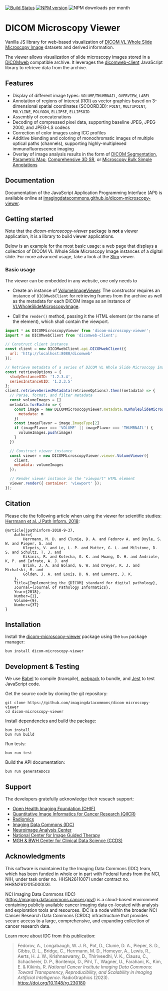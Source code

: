 [![Build Status](https://github.com/imagingdatacommons/dicom-microscopy-viewer/actions/workflows/run_unit_tests.yml/badge.svg)](https://github.com/imagingdatacommons/dicom-microscopy-viewer/actions)
[![NPM version](https://badge.fury.io/js/dicom-microscopy-viewer.svg)](http://badge.fury.io/js/dicom-microscopy-viewer)
![NPM downloads per month](https://img.shields.io/npm/dm/dicom-microscopy-viewer?color=blue)

# DICOM Microscopy Viewer

Vanilla JS library for web-based visualization of [DICOM VL Whole Slide Microscopy Image](http://dicom.nema.org/medical/dicom/current/output/chtml/part03/sect_A.32.8.html) datasets and derived information.

The viewer allows visualization of slide microscopy images stored in a [DICOMweb](https://www.dicomstandard.org/dicomweb/) compatible archive.
It leverages the [dicomweb-client](https://github.com/dcmjs-org/dicomweb-client) JavaScript library to retrieve data from the archive.

## Features

* Display of different image types: `VOLUME`/`THUMBNAIL`, `OVERVIEW`, `LABEL`
* Annotation of regions of interest (ROI) as vector graphics based on 3-dimensional spatial coordinates (SCOORD3D): `POINT`, `MULTIPOINT`, `POLYLINE`, `POLYGON`, `ELLIPSE`, `ELLIPSOID`
* Assembly of concatenations
* Decoding of compressed pixel data, supporting baseline JPEG, JPEG 2000, and JPEG-LS codecs
* Correction of color images using ICC profiles
* Additive blending and coloring of monochromatic images of multiple optical paths (channels), supporting highly-multiplexed immunofluorescence imaging
* Overlay of image analysis results in the form of [DICOM Segmentation](https://dicom.nema.org/medical/dicom/current/output/chtml/part03/sect_A.51.html), [Parametric Map](https://dicom.nema.org/medical/dicom/current/output/chtml/part03/sect_A.75.html), [Comprehensive 3D SR](https://dicom.nema.org/medical/dicom/current/output/chtml/part03/sect_A.35.13.html), or [Microscopy Bulk Simple Annotations](https://dicom.nema.org/medical/dicom/current/output/chtml/part03/sect_A.87.html)

## Documentation

Documentation of the JavaScript Application Programming Interface (API) is available online at [imagingdatacommons.github.io/dicom-microscopy-viewer](https://imagingdatacommons.github.io/dicom-microscopy-viewer/).

## Getting started

Note that the *dicom-microscopy-viewer* package is **not** a viewer application, it is a library to build viewer applications.

Below is an example for the most basic usage: a web page that displays a collection of DICOM VL Whole Slide Microscopy Image instances of a digital slide.
For more advanced usage, take a look at the [Slim](https://github.com/imagingdatacommons/slim) viewer.

### Basic usage

The viewer can be embedded in any website, one only needs to

* Create an instance of [VolumeImageViewer](https://imagingdatacommons.github.io/dicom-microscopy-viewer/viewer.VolumeImageViewer.html). The constructor requires an instance of `DICOMwebClient` for retrieving frames from the archive as well as the metadata for each DICOM image as an instance of [VLWholeSlideMicroscopyImage](https://imagingdatacommons.github.io/dicom-microscopy-viewer/metadata.VLWholeSlideMicroscopyImage.html).

* Call the `render()` method, passing it the HTML element (or the name of the element), which shall contain the viewport.

```js
import * as DICOMMicroscopyViewer from 'dicom-microscopy-viewer';
import * as DICOMwebClient from 'dicomweb-client';

// Construct client instance
const client = new DICOMwebClient.api.DICOMwebClient({
  url: 'http://localhost:8080/dicomweb'
});

// Retrieve metadata of a series of DICOM VL Whole Slide Microscopy Image instances
const retrieveOptions = {
  studyInstanceUID: '1.2.3.4',
  seriesInstanceUID: '1.2.3.5'
};
client.retrieveSeriesMetadata(retrieveOptions).then((metadata) => {
  // Parse, format, and filter metadata
  const volumeImages = []
  metadata.forEach(m => {
    const image = new DICOMMicroscopyViewer.metadata.VLWholeSlideMicroscopyImage({
      metadata: m
    })
    const imageFlavor = image.ImageType[2]
    if (imageFlavor === 'VOLUME' || imageFlavor === 'THUMBNAIL') {
      volumeImages.push(image)
    }
  })

  // Construct viewer instance
  const viewer = new DICOMMicroscopyViewer.viewer.VolumeViewer({
    client,
    metadata: volumeImages
  });

  // Render viewer instance in the "viewport" HTML element
  viewer.render({ container: 'viewport' });
});
```


## Citation

Please cite the following article when using the viewer for scientific studies: [Herrmann et al. J Path Inform. 2018](http://www.jpathinformatics.org/article.asp?issn=2153-3539;year=2018;volume=9;issue=1;spage=37;epage=37;aulast=Herrmann):

```None
@article{jpathinform-2018-9-37,
    Author={
        Herrmann, M. D. and Clunie, D. A. and Fedorov A. and Doyle, S. W. and Pieper, S. and
        Klepeis, V. and Le, L. P. and Mutter, G. L. and Milstone, D. S. and Schultz, T. J. and
        Kikinis, R. and Kotecha, G. K. and Hwang, D. H. and Andriole, K, P. and Iafrate, A. J. and
        Brink, J. A. and Boland, G. W. and Dreyer, K. J. and Michalski, M. and
        Golden, J. A. and Louis, D. N. and Lennerz, J. K.
    },
    Title={Implementing the {DICOM} standard for digital pathology},
    Journal={Journal of Pathology Informatics},
    Year={2018},
    Number={1},
    Volume={9},
    Number={37}
}
```

## Installation

Install the [dicom-microscopy-viewer](https://www.npmjs.com/package/dicom-microscopy-viewer) package using the `bun` package manager:

```None
bun install dicom-microscopy-viewer
```

## Development & Testing

We use [Babel](https://babeljs.io/) to compile (transpile), [webpack](https://webpack.js.org/) to bundle, and [Jest](https://github.com/facebook/jest) to test JavaScript code.

Get the source code by cloning the git repository:

```None
git clone https://github.com/imagingdatacommons/dicom-microscopy-viewer
cd dicom-microscopy-viewer
```

Install dependencies and build the package:

```None
bun install
bun run build
```

Run tests:

```None
bun run test
```

Build the API documentation:

```None
bun run generateDocs
```

## Support

The developers gratefully acknowledge their reseach support:
* [Open Health Imaging Foundation (OHIF)](http://ohif.org)
* [Quantitative Image Informatics for Cancer Research (QIICR)](http://qiicr.org)
* [Radiomics](http://radiomics.io)
* [Imaging Data Commons (IDC)](https://datacommons.cancer.gov/repository/imaging-data-commons)
* [Neuroimage Analysis Center](http://nac.spl.harvard.edu)
* [National Center for Image Guided Therapy](http://ncigt.org)
* [MGH & BWH Center for Clinical Data Science (CCDS)](https://www.ccds.io/)

## Acknowledgments

This software is maintained by the Imaging Data Commons (IDC) team, which has been funded in whole or
in part with Federal funds from the NCI, NIH, under task order no. HHSN26110071
under contract no. HHSN261201500003l.

NCI Imaging Data Commons (IDC) (https://imaging.datacommons.cancer.gov/) is a cloud-based environment 
containing publicly available cancer imaging data co-located with analysis and exploration tools and resources. 
IDC is a node within the broader NCI Cancer Research Data Commons (CRDC) infrastructure that provides secure 
access to a large, comprehensive, and expanding collection of cancer research data.

Learn more about IDC from this publication:

> Fedorov, A., Longabaugh, W. J. R., Pot, D., Clunie, D. A., Pieper, S. D.,
> Gibbs, D. L., Bridge, C., Herrmann, M. D., Homeyer, A., Lewis, R., Aerts, H.
> J. W., Krishnaswamy, D., Thiriveedhi, V. K., Ciausu, C., Schacherer, D. P.,
> Bontempi, D., Pihl, T., Wagner, U., Farahani, K., Kim, E. & Kikinis, R.
> _National Cancer Institute Imaging Data Commons: Toward Transparency,
> Reproducibility, and Scalability in Imaging Artificial Intelligence_.
> RadioGraphics (2023). https://doi.org/10.1148/rg.230180
